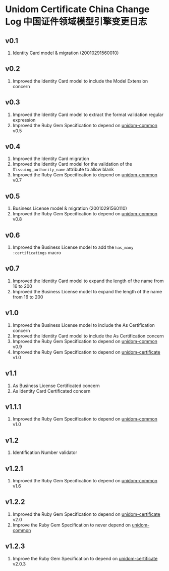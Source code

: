 # Unidom Certificate China Change Log 中国证件领域模型引擎变更日志

## v0.1
1. Identity Card model & migration (20010291560010)

## v0.2
1. Improved the Identity Card model to include the Model Extension concern

## v0.3
1. Improved the Identity Card model to extract the format validation regular expression
2. Improved the Ruby Gem Specification to depend on [unidom-common](https://github.com/topbitdu/unidom-common) v0.5

## v0.4
1. Improved the Identity Card migration
2. Improved the Identity Card model for the validation of the #``issuing_authority_name`` attribute to allow blank
3. Improved the Ruby Gem Specification to depend on [unidom-common](https://github.com/topbitdu/unidom-common) v0.7

## v0.5
1. Business License model & migration (20010291560110)
2. Improved the Ruby Gem Specification to depend on [unidom-common](https://github.com/topbitdu/unidom-common) v0.8

## v0.6
1. Improved the Business License model to add the ``has_many :certificatings`` macro

## v0.7
1. Improved the Identity Card model to expand the length of the name from 16 to 200
2. Improved the Business License model to expand the length of the name from 16 to 200

## v1.0
1. Improved the Business License model to include the As Certification concern
2. Improved the Identity Card model to include the As Certification concern
3. Improved the Ruby Gem Specification to depend on [unidom-common](https://github.com/topbitdu/unidom-common) v0.9
4. Improved the Ruby Gem Specification to depend on [unidom-certificate](https://github.com/topbitdu/unidom-certificate) v1.0

## v1.1
1. As Business License Certificated concern
2. As Identity Card Certificated concern

## v1.1.1
1. Improved the Ruby Gem Specification to depend on [unidom-common](https://github.com/topbitdu/unidom-common) v1.0

## v1.2
1. Identification Number validator

## v1.2.1
1. Improved the Ruby Gem Specification to depend on [unidom-common](https://github.com/topbitdu/unidom-common) v1.6

## v1.2.2
1. Improved the Ruby Gem Specification to depend on [unidom-certificate](https://github.com/topbitdu/unidom-certificate) v2.0
2. Improve the Ruby Gem Specification to never depend on [unidom-common](https://github.com/topbitdu/unidom-common)

## v1.2.3
1. Improve the Ruby Gem Specification to depend on [unidom-certificate](https://github.com/topbitdu/unidom-certificate) v2.0.3
